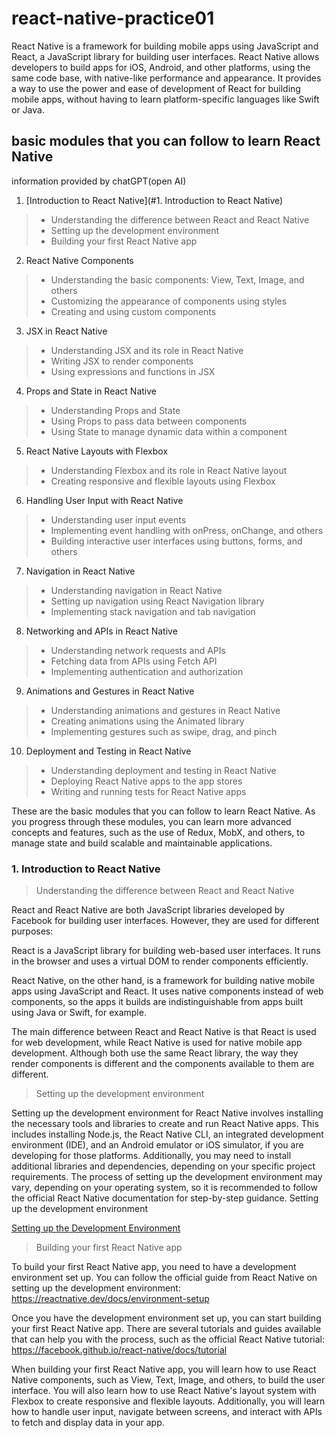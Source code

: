 # react-native-practice01

React Native is a framework for building mobile apps using JavaScript and React, a JavaScript library for building user interfaces. React Native allows developers to build apps for iOS, Android, and other platforms, using the same code base, with native-like performance and appearance. It provides a way to use the power and ease of development of React for building mobile apps, without having to learn platform-specific languages like Swift or Java.

## basic modules that you can follow to learn React Native

information provided by chatGPT(open AI)

1. [Introduction to React Native](#1. Introduction to React Native)
> - Understanding the difference between React and React Native
> - Setting up the development environment
> - Building your first React Native app

2. React Native Components
> - Understanding the basic components: View, Text, Image, and others
> - Customizing the appearance of components using styles
> - Creating and using custom components

3. JSX in React Native
> - Understanding JSX and its role in React Native
> - Writing JSX to render components
> - Using expressions and functions in JSX

4. Props and State in React Native
> - Understanding Props and State
> - Using Props to pass data between components
> - Using State to manage dynamic data within a component

5. React Native Layouts with Flexbox
> - Understanding Flexbox and its role in React Native layout
> - Creating responsive and flexible layouts using Flexbox

6. Handling User Input with React Native
> - Understanding user input events
> - Implementing event handling with onPress, onChange, and others
> - Building interactive user interfaces using buttons, forms, and others

7. Navigation in React Native
> - Understanding navigation in React Native
> - Setting up navigation using React Navigation library
> - Implementing stack navigation and tab navigation

8. Networking and APIs in React Native
> - Understanding network requests and APIs
> - Fetching data from APIs using Fetch API
> - Implementing authentication and authorization

9. Animations and Gestures in React Native
> - Understanding animations and gestures in React Native
> - Creating animations using the Animated library
> - Implementing gestures such as swipe, drag, and pinch

10. Deployment and Testing in React Native
> - Understanding deployment and testing in React Native
> - Deploying React Native apps to the app stores
> - Writing and running tests for React Native apps

These are the basic modules that you can follow to learn React Native. As you progress through these modules, you can learn more advanced concepts and features, such as the use of Redux, MobX, and others, to manage state and build scalable and maintainable applications.


### 1. Introduction to React Native

> Understanding the difference between React and React Native

React and React Native are both JavaScript libraries developed by Facebook for building user interfaces. However, they are used for different purposes:

React is a JavaScript library for building web-based user interfaces. It runs in the browser and uses a virtual DOM to render components efficiently.

React Native, on the other hand, is a framework for building native mobile apps using JavaScript and React. It uses native components instead of web components, so the apps it builds are indistinguishable from apps built using Java or Swift, for example.

The main difference between React and React Native is that React is used for web development, while React Native is used for native mobile app development. Although both use the same React library, the way they render components is different and the components available to them are different.


> Setting up the development environment

Setting up the development environment for React Native involves installing the necessary tools and libraries to create and run React Native apps. This includes installing Node.js, the React Native CLI, an integrated development environment (IDE), and an Android emulator or iOS simulator, if you are developing for those platforms. Additionally, you may need to install additional libraries and dependencies, depending on your specific project requirements. The process of setting up the development environment may vary, depending on your operating system, so it is recommended to follow the official React Native documentation for step-by-step guidance.
Setting up the development environment

[Setting up the Development Environment](https://reactnative.dev/docs/environment-setup)

> Building your first React Native app

To build your first React Native app, you need to have a development environment set up. You can follow the official guide from React Native on setting up the development environment: https://reactnative.dev/docs/environment-setup

Once you have the development environment set up, you can start building your first React Native app. There are several tutorials and guides available that can help you with the process, such as the official React Native tutorial: https://facebook.github.io/react-native/docs/tutorial

When building your first React Native app, you will learn how to use React Native components, such as View, Text, Image, and others, to build the user interface. You will also learn how to use React Native's layout system with Flexbox to create responsive and flexible layouts. Additionally, you will learn how to handle user input, navigate between screens, and interact with APIs to fetch and display data in your app.
